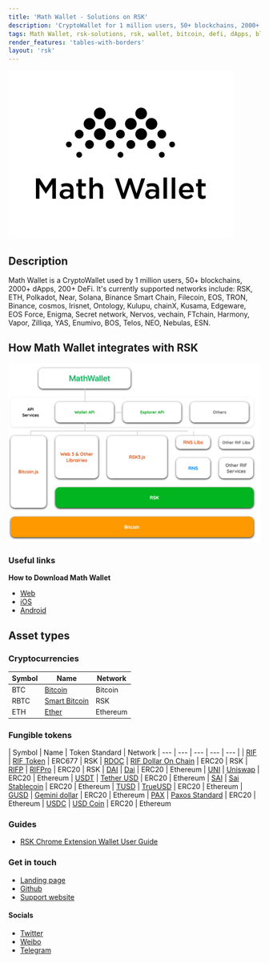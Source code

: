 ```yaml
---
title: 'Math Wallet - Solutions on RSK'
description: 'CryptoWallet for 1 million users, 50+ blockchains, 2000+ dApps, 200+ DeFi.'
tags: Math Wallet, rsk-solutions, rsk, wallet, bitcoin, defi, dApps, blockchain, cryptowallet
render_features: 'tables-with-borders'
layout: 'rsk'
---
```


![Math Wallet- BannerImage](/assets/img/solutions/MathWallet/MathWallet_Logo_Black.png)

## Description

Math Wallet is a CryptoWallet used by 1 million users, 50+ blockchains, 2000+ dApps, 200+ DeFi. It's currently supported networks include: RSK, ETH, Polkadot, Near, Solana, Binance Smart Chain, Filecoin, EOS, TRON, Binance, cosmos, Irisnet, Ontology, Kulupu, chainX, Kusama, Edgeware, EOS Force, Enigma, Secret network, Nervos, vechain, FTchain, Harmony, Vapor, Zilliqa, YAS, Enumivo, BOS, Telos, NEO, Nebulas, ESN.

## How Math Wallet integrates with RSK

![MathWallet-RSK-Integrations](/assets/img/solutions/MathWallet/Diagram-MathWallet.png)

### Useful links

**How to Download Math Wallet**

- [Web](https://mathwallet.org/)
- [iOS](https://mathwallet.org/en-us/)
- [Android](https://mathwallet.org/en-us/)

## Asset types

### Cryptocurrencies

| Symbol | Name | Network |
| --- | --- | --- |
| BTC | [Bitcoin](https://bitcoin.org/bitcoin.pdf) | Bitcoin |
| RBTC | [Smart Bitcoin](https://developers.rsk.co/rsk/rbtc/) | RSK |
| ETH | [Ether](https://ethereum.org/en/eth/) | Ethereum |

### Fungible tokens

| Symbol | Name | Token Standard | Network
| --- | --- | --- | --- | --- |
| [RIF](https://explorer.rsk.co/address/0x2acc95758f8b5f583470ba265eb685a8f45fc9d5) | [RIF Token](https://developers.rsk.co/rif/token/) | ERC677 | RSK
| [RDOC](https://explorer.rsk.co/address/0x2d919f19D4892381d58EdEbEcA66D5642ceF1A1F) | [RIF Dollar On Chain](https://rif.moneyonchain.com) | ERC20 | RSK
| [RIFP](https://explorer.rsk.co/address/0xF4d27C56595eD59B66cC7f03CFF5193E4Bd74a61) | [RIFPro](https://rif.moneyonchain.com) | ERC20 | RSK
| [DAI](https://etherscan.io/token/0x6b175474e89094c44da98b954eedeac495271d0f) | [Dai](https://makerdao.com/ ) | ERC20 | Ethereum
| [UNI](https://etherscan.io/token/0x1f9840a85d5af5bf1d1762f925bdaddc4201f984) | [Uniswap](https://uniswap.org/) | ERC20 | Ethereum
| [USDT](https://etherscan.io/token/0xdac17f958d2ee523a2206206994597c13d831ec7) | [Tether USD](https://tether.to/)  | ERC20 | Ethereum
| [SAI](https://etherscan.io/token/0x89d24a6b4ccb1b6faa2625fe562bdd9a23260359) | [Sai Stablecoin](https://makerdao.com/)   | ERC20 | Ethereum
| [TUSD](https://etherscan.io/token/0x0000000000085d4780B73119b644AE5ecd22b376) | [TrueUSD](https://www.trusttoken.com/trueusd/) | ERC20 | Ethereum
| [GUSD](https://etherscan.io/token/0x056fd409e1d7a124bd7017459dfea2f387b6d5cd) | [Gemini dollar](https://gemini.com/dollar/) | ERC20 | Ethereum
| [PAX](https://etherscan.io/token/0x8e870d67f660d95d5be530380d0ec0bd388289e1) | [Paxos Standard](https://www.paxos.com/standard) | ERC20 | Ethereum
| [USDC](https://etherscan.io/token/0xa0b86991c6218b36c1d19d4a2e9eb0ce3606eb48) | [USD Coin](https://www.centre.io/) | ERC20 | Ethereum

### Guides

- [RSK Chrome Extension Wallet User Guide](https://blog.mathwallet.org/?p=1705)

### Get in touch

- [Landing page](https://mathwallet.org/en-us/)
- [Github](https://github.com/mathwallet)
- [Support website](http://blog.mathwallet.org/)

#### Socials

- [Twitter](https://twitter.com/MathWallet)
- [Weibo](https://weibo.com/diabloshop)
- [Telegram](https://t.me/mathwalletCN)
